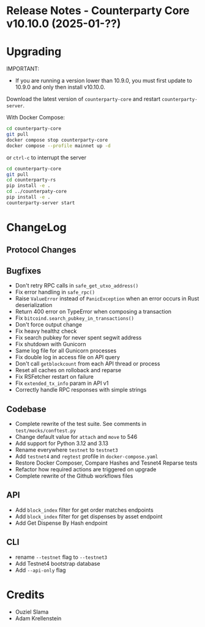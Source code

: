 # Release Notes - Counterparty Core v10.10.0 (2025-01-??)


# Upgrading

IMPORTANT:
- If you are running a version lower than 10.9.0, you must first update to 10.9.0 and only then install v10.10.0.

Download the latest version of `counterparty-core` and restart `counterparty-server`.

With Docker Compose:

```bash
cd counterparty-core
git pull
docker compose stop counterparty-core
docker compose --profile mainnet up -d
```

or `ctrl-c` to interrupt the server

```bash
cd counterparty-core
git pull
cd counterparty-rs
pip install -e .
cd ../counterpaty-core
pip install -e .
counterparty-server start
```

# ChangeLog

## Protocol Changes

## Bugfixes

- Don't retry RPC calls in `safe_get_utxo_address()`
- Fix error handling in `safe_rpc()`
- Raise `ValueError` instead of `PanicException` when an error occurs in Rust deserialization
- Return 400 error on TypeError when composing a transaction
- Fix `bitcoind.search_pubkey_in_transactions()`
- Don't force output change
- Fix heavy healthz check
- Fix search pubkey for never spent segwit address
- Fix shutdown with Gunicorn
- Same log file for all Gunicorn processes
- Fix double log in access file on API query
- Don't call `getblockcount` from each API thread or process
- Reset all caches on rolloback and reparse
- Fix RSFetcher restart on failure
- Fix `extended_tx_info` param in API v1
- Correctly handle RPC responses with simple strings

## Codebase

- Complete rewrite of the test suite. See comments in `test/mocks/conftest.py`
- Change default value for `attach` and `move` to 546
- Add support for Python 3.12 and 3.13
- Rename everywhere `testnet` to `testnet3`
- Add `testnet4` and `regtest` profile in `docker-compose.yaml`
- Restore Docker Composer, Compare Hashes and Tesnet4 Reparse tests
- Refactor how required actions are triggered on upgrade
- Complete rewrite of the Github workflows files

## API

- Add `block_index` filter for get order matches endpoints
- Add `block_index` filter for get dispenses by asset endpoint
- Add Get Dispense By Hash endpoint

## CLI

- rename `--testnet` flag to `--testnet3`
- Add Testnet4 bootstrap database
- Add `--api-only` flag

# Credits

- Ouziel Slama
- Adam Krellenstein
